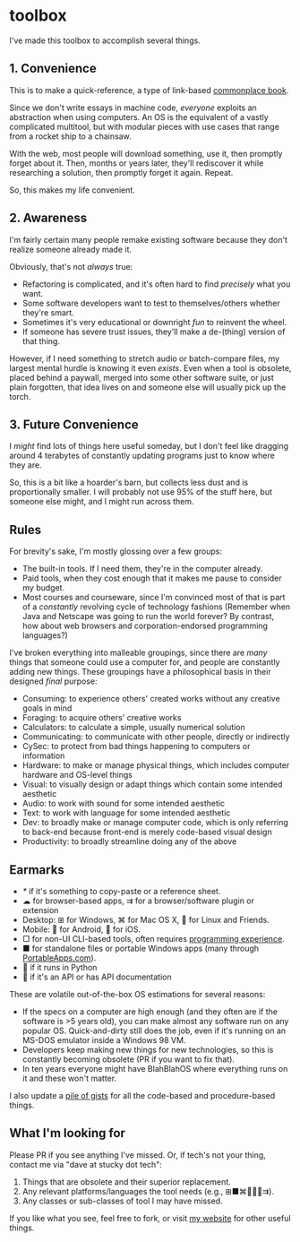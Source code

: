 # toolbox

I've made this toolbox to accomplish several things.

## 1. Convenience

This is to make a quick-reference, a type of link-based [commonplace book](https://en.wikipedia.org/wiki/Commonplace_book).

Since we don't write essays in machine code, _everyone_ exploits an abstraction when using computers. An OS is the equivalent of a vastly complicated multitool, but with modular pieces with use cases that range from a rocket ship to a chainsaw.

With the web, most people will download something, use it, then promptly forget about it. Then, months or years later, they'll rediscover it while researching a solution, then promptly forget it again. Repeat.

So, this makes my life convenient.

## 2. Awareness

I'm fairly certain many people remake existing software because they don't realize someone already made it.

Obviously, that's not *always* true:

- Refactoring is complicated, and it's often hard to find *precisely* what you want.
- Some software developers want to test to themselves/others whether they're smart.
- Sometimes it's very educational or downright *fun* to reinvent the wheel.
- If someone has severe trust issues, they'll make a de-(thing) version of that thing.

However, if I need something to stretch audio or batch-compare files, my largest mental hurdle is knowing it even *exists*. Even when a tool is obsolete, placed behind a paywall, merged into some other software suite, or just plain forgotten, that idea lives on and someone else will usually pick up the torch.

## 3. Future Convenience

I _might_ find lots of things here useful someday, but I don't feel like dragging around 4 terabytes of constantly updating programs just to know where they are.

So, this is a bit like a hoarder's barn, but collects less dust and is proportionally smaller. I will probably not use 95% of the stuff here, but someone else might, and I might run across them.

## Rules

For brevity's sake, I'm mostly glossing over a few groups:

- The built-in tools. If I need them, they're in the computer already.
- Paid tools, when they cost enough that it makes me pause to consider my budget.
- Most courses and courseware, since I'm convinced most of that is part of a *constantly* revolving cycle of technology fashions (Remember when Java and Netscape was going to run the world forever? By contrast, how about web browsers and corporation-endorsed programming languages?)

I've broken everything into malleable groupings, since there are *many* things that someone could use a computer for, and people are constantly adding new things. These groupings have a philosophical basis in their designed *final* purpose:

- Consuming: to experience others' created works without any creative goals in mind
- Foraging: to acquire others' creative works
- Calculators: to calculate a simple, usually numerical solution
- Communicating: to communicate with other people, directly or indirectly
- CySec: to protect from bad things happening to computers or information
- Hardware: to make or manage physical things, which includes computer hardware and OS-level things
- Visual: to visually design or adapt things which contain some intended aesthetic
- Audio: to work with sound for some intended aesthetic
- Text: to work with language for some intended aesthetic
- Dev: to broadly make or manage computer code, which is only referring to back-end because front-end is merely code-based visual design
- Productivity: to broadly streamline doing any of the above

## Earmarks

- _*_ if it's something to copy-paste or a reference sheet.
- ☁ for browser-based apps, ⇉ for a browser/software plugin or extension
- Desktop: ⊞ for Windows, ⌘ for Mac OS X, 🐧 for Linux and Friends.
- Mobile: 🤖 for Android, 🍎 for iOS.
- □ for non-UI CLI-based tools, often requires [programming experience](https://techsplained.xyz/prog-basics).
- ■ for standalone files or portable Windows apps (many through [PortableApps.com](https://portableapps.com/)).
- 🐍 if it runs in Python
- 🔌 if it's an API or has API documentation

These are volatile out-of-the-box OS estimations for several reasons:

- If the specs on a computer are high enough (and they often are if the software is >5 years old), you can make almost any software run on any popular OS. Quick-and-dirty still does the job, even if it's running on an MS-DOS emulator inside a Windows 98 VM.
- Developers keep making new things for new technologies, so this is constantly becoming obsolete (PR if you want to fix that).
- In ten years everyone might have BlahBlahOS where everything runs on it and these won't matter.

I also update a [pile of gists](https://gist.github.com/Phileosopher) for all the code-based and procedure-based things.

## What I'm looking for

Please PR if you see anything I've missed. Or, if tech's not your thing, contact me via "dave at stucky dot tech":

1. Things that are obsolete and their superior replacement.
2. Any relevant platforms/languages the tool needs (e.g., ⊞■⌘🐧🍎🤖⇉).
3. Any classes or sub-classes of tool I may have missed.

If you like what you see, feel free to fork, or visit [my website](https://stucky.tech) for other useful things.
